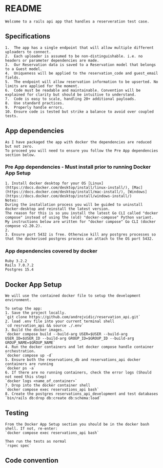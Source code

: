 # README
    Welcome to a rails api app that handles a reserveration test case.

## Specifications
    1.  The app has a single endpoint that will allow multiple different uploaders to connect.
    2.  Each uploader is assumed to be non-distinguishable. i.e. no headers or parameter dependencies are made. 
    3.  Our Reservation data is saved to a Reservation model that belongs to a Guest model.
    4.  Uniqueness will be applied to the reservation_code and guest_email fields.
    5.  The endpoint will allow reservation information to be upserted. No limits are applied for the moment.
    6.  Code must be readable and maintainable. Convention will be explained for clarity but should be intuitive to understand.
    7.  Code is easy to scale, handling 20+ additional payloads.
    8.  Use standard practices.
    9.  Properly handle errors.
    10. Ensure code is tested but strike a balance to avoid over coupled tests. 
    
## App dependencies
    As I have packaged the app with docker the dependencies are reduced but not zero.
    To proceed you will need to ensure you follow the Pre App dependencies section below. 

### Pre App dependencies -  Must install prior to running Docker App Setup
    1. Install docker desktop for your OS [Linux](https://docs.docker.com/desktop/install/linux-install/), [Mac](https://docs.docker.com/desktop/install/mac-install/), [Windows](https://docs.docker.com/desktop/install/windows-install/)
    Notes: 
    During the installation process you will be guided to uninstall docker-desktop and reinstall the latest version. 
    The reason for this is so you install the latest Go CLI called "docker compose" instead of using the (old) "docker-compose" Python variant. 
    My instructions below are written for "docker compose" Go CLI (docker compose v2.20.2). 
    2. 
    3. Ensure port 5432 is free. Otherwise kill any postgres processes so that the dockerised postgres process can attach to the OS port 5432. 

### App dependencies covered by docker
    Ruby 3.2.2
    Rails 7.0.7.2
    Postgres 15.4

## Docker App Setup
    We will use the contained docker file to setup the development environment. 
    
    To setup the app:
    1. Save the project locally.
    `git clone https://github.com/andrejvidic/reservation_api.git`
    2. load .env file into your current terminal shell
    `cd resrvation_api && source ./.env`
    3. Build the docker images.
    `docker compose build --build-arg USER=$USER --build-arg USER_ID=$USER_ID --build-arg GROUP_ID=$GROUP_ID --build-arg GROUP_NAME=$GROUP_NAME`
    4. Run the docker containers and let docker compose handle container orchestration.
    `docker compose up -d`
    5. Ensure both the reservations_db and reservations_api docker containers are running 
    `docker ps -a`
    6. If there are no running containers, check the error logs (Should not need this step)
    `docker logs <name_of_container>`
    7. Drop into the docker container shell 
    `docker compose exec reservations_api bash`
    8. Create the postgres reservations_api_development and test databases 
    `bin/rails db:drop db:create db:schema:load`

## Testing
    From the Docker App Setup section you should be in the docker bash shell. If not, re-enter:
    `docker compose exec reservations_api bash`

    Then run the tests as normal
    `rspec spec`
## Code convention
    
